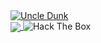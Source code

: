 <a href="https://top.gg/bot/743859839821807736">
    <img src="https://top.gg/api/widget/743859839821807736.svg" alt="Uncle Dunk" />
</a>
<br>
<a href="https://github.com/erick-dsnk">
  <img align="center" src="https://github-readme-stats.anuraghazra1.vercel.app/api/top-langs/?username=erick-dsnk&layout=compact&theme=radical" />
</a>
<img src="http://www.hackthebox.eu/badge/image/416507" alt="Hack The Box">
